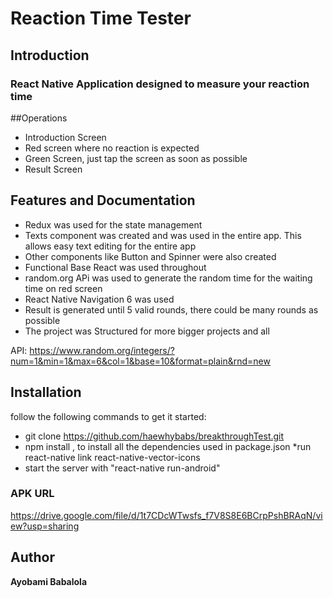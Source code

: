 # Reaction Time Tester
 
## Introduction

### React Native Application designed to measure your reaction time

##Operations
* Introduction Screen
* Red screen where no reaction is expected
* Green Screen, just tap the screen as soon as possible
* Result Screen

## Features and Documentation
* Redux was used for the state management
* Texts component was created and was used in the entire app. This allows easy text editing for the entire app
* Other components like Button and Spinner were also created
* Functional Base React was used throughout 
* random.org APi was used to generate the random time for the waiting time on red screen
* React Native Navigation 6 was used
* Result is generated until 5 valid rounds, there could be many rounds as possible
* The project was Structured for more bigger projects and all


API: https://www.random.org/integers/?num=1&min=1&max=6&col=1&base=10&format=plain&rnd=new
## Installation
follow the following commands to get it started:

* git clone https://github.com/haewhybabs/breakthroughTest.git
* npm install , to install all the dependencies used in package.json
*run react-native link react-native-vector-icons
* start the server with "react-native run-android"

### APK URL 
https://drive.google.com/file/d/1t7CDcWTwsfs_f7V8S8E6BCrpPshBRAqN/view?usp=sharing

## Author
**Ayobami Babalola**


